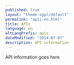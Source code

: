 ```yaml
---
published: true
layout: "theme-ogpl/default"
permalink: "apis-en.html"
title: APIs
language: en
altLangPrefix: apis
dateModified: "2014-07-07"
description: API information
---
```


API information goes here
